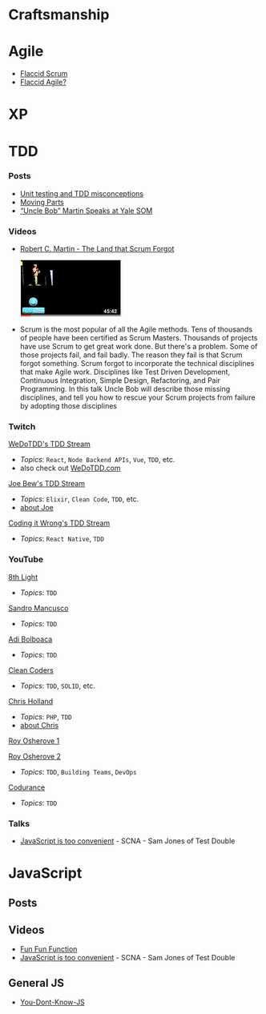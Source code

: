 # Craftsmanship

# Agile
- [Flaccid Scrum](https://martinfowler.com/bliki/FlaccidScrum.html)
- [Flaccid Agile?](https://medium.com/@marko.bjelac/flaccid-agile-308be2982174)

# XP

# TDD

### Posts
- [Unit testing and TDD misconceptions](https://www.linkedin.com/pulse/unit-testing-tdd-misconceptions-marko-bjelac/)
- [Moving Parts](http://bit.ly/parts-moving)
- [“Uncle Bob” Martin Speaks at Yale SOM](https://som.yale.edu/news/2014/09/uncle-bob-martin-speaks-yale-som)

### Videos
- [Robert C. Martin - The Land that Scrum Forgot](https://www.youtube.com/watch?v=hG4LH6P8Syk)

    <img src="images/land-that-scrum-forgot.png" width="200" height="113" title="Land That Scrum Forgot Keynote">

- Scrum is the most popular of all the Agile methods. Tens of thousands of people have been certified as Scrum Masters. Thousands of projects have use Scrum to get great work done. But there's a problem. Some of those projects fail, and fail badly. The reason they fail is that Scrum forgot something. Scrum forgot to incorporate the technical disciplines that make Agile work. Disciplines like Test Driven Development, Continuous Integration, Simple Design, Refactoring, and Pair Programming. In this talk Uncle Bob will describe those missing disciplines, and tell you how to rescue your Scrum projects from failure by adopting those disciplines

### Twitch
[WeDoTDD's TDD Stream](https://www.twitch.tv/wedotdd)
- *Topics*: `React`, `Node Backend APIs`, `Vue`, `TDD`, etc.
- also check out [WeDoTDD.com](WeDoTDD.com)

[Joe Bew's TDD Stream](https://www.twitch.tv/videos/295109802)
- *Topics*: `Elixir`, `Clean Code`, `TDD`, etc.
- [about Joe](https://joebew42.github.io/twitch/about/)

[Coding it Wrong's TDD Stream](https://www.twitch.tv/videos/295562825)
- *Topics*: `React Native`, `TDD`

### YouTube

[8th Light](https://www.youtube.com/channel/UClJNsSHF9yR-MU4v-VosZ1A/videos)
- *Topics*: `TDD`

[Sandro Mancusco](https://www.youtube.com/user/sandromancuso/videos)
- *Topics*: `TDD`

[Adi Bolboaca](https://www.youtube.com/channel/UC7H7P2tu2i3Wnz-ZBdnO13Q)
- *Topics*: `TDD`

[Clean Coders](https://www.youtube.com/user/cleancoders/videos)
- *Topics*: `TDD`, `SOLID`, etc.

[Chris Holland](https://www.youtube.com/channel/UCtGq0kpqgpc83ShN_rZQFbA)
- *Topics*: `PHP`, `TDD`
- [about Chris](https://twitter.com/chrisholland)

[Roy Osherove 1](https://www.youtube.com/channel/UCM9Jz0z1IXlgGy_CY3wGRWA)

[Roy Osherove 2](https://www.youtube.com/channel/UCuDFkDK8Y_CQFV2zPHfhWIQ?pbjreload=10)
- *Topics*: `TDD`, `Building Teams`, `DevOps`

[Codurance](https://www.youtube.com/channel/UCacyhBPMQpC4Vi-WqtrRpBw)
- *Topics*: `TDD`

### Talks
- [JavaScript is too convenient](https://vimeo.com/267418198?activityReferer=1) -  SCNA - Sam Jones of Test Double

# JavaScript
## Posts
## Videos
- [Fun Fun Function](https://www.youtube.com/channel/UCO1cgjhGzsSYb1rsB4bFe4Q)
- [JavaScript is too convenient](https://vimeo.com/267418198?activityReferer=1) -  SCNA - Sam Jones of Test Double

## General JS
- [You-Dont-Know-JS](https://github.com/getify/You-Dont-Know-JS)



